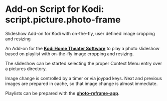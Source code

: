 # Add-on Script for Kodi: script.picture.photo-frame

Slideshow Add-on for Kodi with on-the-fly, user defined image cropping and resizing

An Add-on for the **[Kodi Home Theater 
Software](https://kodi.tv/)** to play a photo slideshow based on 
playlist with on-the-fly image cropping and resizing.

The slideshow can be started selecting the proper Context Menu 
entry over a pictures directory.

Image change is controlled by a timer or via joypad keys. Next 
and previous images are prepared in cache, so that image change 
is almost immediate.

Playlists can be prepared with the
**[photo-reframe-app](https://github.com/RigacciOrg/photo-reframe-app)**.
